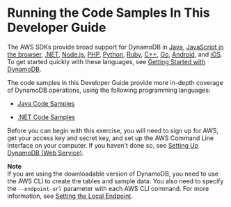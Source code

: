 # Running the Code Samples In This Developer Guide<a name="CodeSamples"></a>

The AWS SDKs provide broad support for DynamoDB in [ Java](https://aws.amazon.com/sdk-for-java), [JavaScript in the browser](https://aws.amazon.com/sdk-for-browser), [\.NET](https://aws.amazon.com/sdk-for-net), [Node\.js](https://aws.amazon.com/sdk-for-node-js), [PHP](https://aws.amazon.com/sdk-for-php), [Python](https://aws.amazon.com/sdk-for-python), [Ruby](https://aws.amazon.com/sdk-for-ruby), [C\+\+](https://aws.amazon.com/sdk-for-cpp), [Go](https://aws.amazon.com/sdk-for-go), [Android](https://aws.amazon.com/mobile/sdk/), and [iOS](https://aws.amazon.com/mobile/sdk/)\. To get started quickly with these languages, see [Getting Started with DynamoDB](GettingStarted.md)\.

The code samples in this Developer Guide provide more in\-depth coverage of DynamoDB operations, using the following programming languages:

+ [Java Code Samples](CodeSamples.Java.md)

+ [\.NET Code Samples](CodeSamples.DotNet.md)

Before you can begin with this exercise, you will need to sign up for AWS, get your access key and secret key, and set up the AWS Command Line Interface on your computer\. If you haven't done so, see [Setting Up DynamoDB \(Web Service\)](SettingUp.DynamoWebService.md)\.

**Note**  
If you are using the downloadable version of DynamoDB, you need to use the AWS CLI to create the tables and sample data\. You also need to specify the `--endpoint-url` parameter with each AWS CLI command\. For more information, see [Setting the Local Endpoint](DynamoDBLocal.Endpoint.md)\.